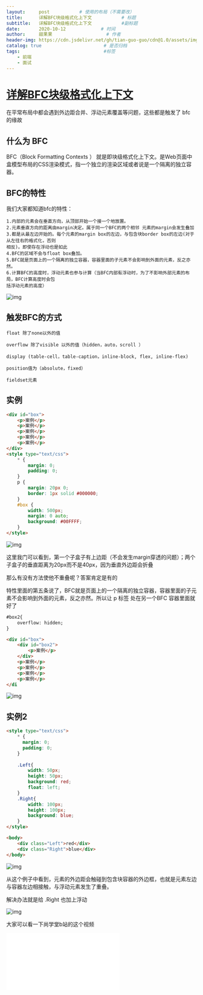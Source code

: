 ```yaml
---
layout:     post           # 使用的布局（不需要改）
title:      详解BFC块级格式化上下文           # 标题 
subtitle:   详解BFC块级格式化上下文           #副标题
date:       2020-10-12             # 时间
author:     甜果果                    # 作者
header-img: https://cdn.jsdelivr.net/gh/tian-guo-guo/cdn@1.0/assets/img/home-bg-art.jpg    #背景图片
catalog: true                       # 是否归档
tags:                               #标签
    - 前端
    - 面试
---
```


# [详解BFC块级格式化上下文](https://segmentfault.com/a/1190000018411761)

在平常布局中都会遇到外边距合并、浮动元素覆盖等问题，这些都是触发了 bfc 的缘故

## **什么为 BFC**

BFC（Block Formatting Contexts ） 就是即块级格式化上下文。是Web页面中盒模型布局的CSS渲染模式，指一个独立的渲染区域或者说是一个隔离的独立容器。

## BFC的特性

我们大家都知道bfc的特性：

```text
1.内部的元素会在垂直方向，从顶部开始一个接一个地放置。 
2.元素垂直方向的距离由margin决定。属于同一个BFC的两个相邻 元素的margin会发生叠加
3.都是从最左边开始的。每个元素的margin box的左边，与包含块border box的左边(对于从左往右的格式化，否则
相反)。即使存在浮动也是如此
4.BFC的区域不会与float box叠加。 
5.BFC就是页面上的一个隔离的独立容器，容器里面的子元素不会影响到外面的元素，反之亦然。 
6.计算BFC的高度时，浮动元素也参与计算（当BFC内部有浮动时，为了不影响外部元素的布局，BFC计算高度时会包
括浮动元素的高度）
```

![img](https://pic4.zhimg.com/v2-416671e009d1d2906b753e90cef68fd7_b.jpg)

## 触发BFC的方式

```text
float 除了none以外的值 

overflow 除了visible 以外的值（hidden，auto，scroll ） 

display (table-cell，table-caption，inline-block, flex, inline-flex) 

position值为（absolute，fixed） 

fieldset元素
```

## 实例

```html
<div id="box">
	<p>案例</p>
	<p>案例</p>
	<p>案例</p>
	<p>案例</p>
	<p>案例</p>
</div>
<style type="text/css">
	* {
		margin: 0;
		padding: 0;
	}
	p {
		margin: 20px 0;
		border: 1px solid #000000;
	}
	#box {
		width: 500px;
		margin: 0 auto;
		background: #00FFFF;
	}
</style>
```

![img](https://pic4.zhimg.com/80/v2-a4d88d690f9531a4ac1e8bed5a480913_1440w.jpg)

这里我门可以看到，第一个子盒子有上边距（不会发生margin穿透的问题）；两个子盒子的垂直距离为20px而不是40px，因为垂直外边距会折叠

那么有没有方法使他不重叠呢？答案肯定是有的

特性里面的第五条说了，BFC就是页面上的一个隔离的独立容器，容器里面的子元素不会影响到外面的元素，反之亦然。所以让 p 标签 处在另一个BFC 容器里面就好了

```html
#box2{
	overflow: hidden;
}

<div id="box">
	<div id="box2">
		<p>案例</p>
	</div>
	<p>案例</p>
	<p>案例</p>
	<p>案例</p>
	<p>案例</p>
</di
```

![img](https://pic3.zhimg.com/v2-9699ee14ee130356fa894669153f5af2_b.jpg)

## 实例2

```html
<style type="text/css">
	* {
	  margin: 0;
	  padding: 0;
	}
	
	.Left{
		width: 50px;
		height: 50px;
		background: red;
		float: left;
	}
	.Right{
		width: 100px;
		height: 100px;
		background: blue;
	}
</style>

<body>
	<div class="Left">red</div>
	<div class="Right">blue</div>
</body>
```

![img](https://pic4.zhimg.com/80/v2-e0bac0af777a7c5478514b50cdb7d6f7_1440w.jpg)

从这个例子中看到，元素的外边距会触碰到包含块容器的外边框，也就是元素左边与容器左边相接触，与浮动元素发生了重叠。

解决办法就是给 .Right 也加上浮动

![img](https://pic3.zhimg.com/v2-b679030a5467991959948b9739574746_b.webp)

大家可以看一下尚学堂b站的这个视频

<iframe src="//player.bilibili.com/player.html?aid=48246596&bvid=BV13b411g78D&cid=84483831&page=65" scrolling="no" border="0" frameborder="no" framespacing="0" allowfullscreen="true"> </iframe>

